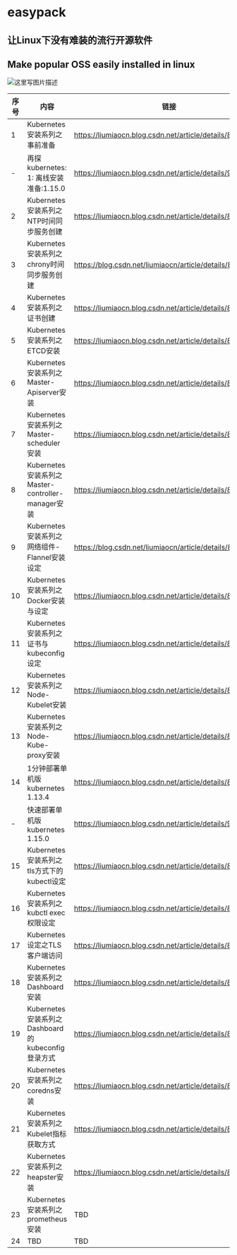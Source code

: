 # easypack
## 让Linux下没有难装的流行开源软件
## Make popular OSS easily installed in linux

![这里写图片描述](http://img.blog.csdn.net/20161017215750901)

|序号|内容|链接
--|--|--
1|Kubernetes安装系列之事前准备|https://liumiaocn.blog.csdn.net/article/details/88163677
-|再探kubernetes: 1: 离线安装准备:1.15.0|https://liumiaocn.blog.csdn.net/article/details/94297110
2|Kubernetes安装系列之NTP时间同步服务创建|https://liumiaocn.blog.csdn.net/article/details/88417298
3|Kubernetes安装系列之chrony时间同步服务创建|https://blog.csdn.net/liumiaocn/article/details/88421217
4|Kubernetes安装系列之证书创建|https://liumiaocn.blog.csdn.net/article/details/88755820
5|Kubernetes安装系列之ETCD安装|https://liumiaocn.blog.csdn.net/article/details/88757389
6|Kubernetes安装系列之Master-Apiserver安装|https://liumiaocn.blog.csdn.net/article/details/88768347
7|Kubernetes安装系列之Master-scheduler安装|https://liumiaocn.blog.csdn.net/article/details/88773571
8|Kubernetes安装系列之Master-controller-manager安装|https://liumiaocn.blog.csdn.net/article/details/88773834
9|Kubernetes安装系列之网络组件-Flannel安装设定|https://blog.csdn.net/liumiaocn/article/details/88835527
10|Kubernetes安装系列之Docker安装与设定|https://liumiaocn.blog.csdn.net/article/details/88843105
11|Kubernetes安装系列之证书与kubeconfig设定|https://liumiaocn.blog.csdn.net/article/details/88849945
12|Kubernetes安装系列之Node-Kubelet安装|https://liumiaocn.blog.csdn.net/article/details/88879322
13|Kubernetes安装系列之Node-Kube-proxy安装|https://liumiaocn.blog.csdn.net/article/details/88879433
14|1分钟部署单机版kubernetes 1.13.4|https://liumiaocn.blog.csdn.net/article/details/88882893
-|快速部署单机版kubernetes 1.15.0|https://liumiaocn.blog.csdn.net/article/details/94327533
15|Kubernetes安装系列之tls方式下的kubectl设定|https://liumiaocn.blog.csdn.net/article/details/88908796
16|Kubernetes安装系列之kubctl exec权限设定|https://liumiaocn.blog.csdn.net/article/details/88944523
17|Kubernetes设定之TLS客户端访问|https://liumiaocn.blog.csdn.net/article/details/88945671
18|Kubernetes安装系列之Dashboard安装|https://liumiaocn.blog.csdn.net/article/details/88957901
19|Kubernetes安装系列之Dashboard的kubeconfig登录方式|https://liumiaocn.blog.csdn.net/article/details/88961823
20|Kubernetes安装系列之coredns安装|https://liumiaocn.blog.csdn.net/article/details/88979064
21|Kubernetes安装系列之Kubelet指标获取方式|https://liumiaocn.blog.csdn.net/article/details/88965862
22|Kubernetes安装系列之heapster安装|https://liumiaocn.blog.csdn.net/article/details/88979793
23|Kubernetes安装系列之prometheus安装|TBD
24|TBD|TBD
